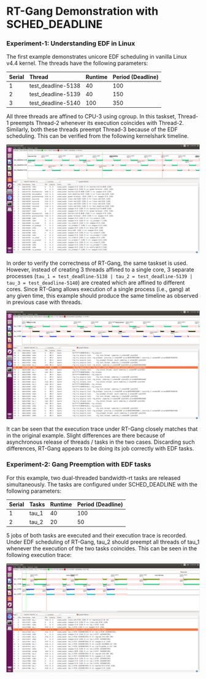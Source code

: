 # RT-Gang Demonstration with SCHED\_DEADLINE

### Experiment-1: Understanding EDF in Linux
The first example demonstrates unicore EDF scheduling in vanilla Linux v4.4 kernel. The threads have the following parameters:

| Serial | Thread             | Runtime | Period (Deadline) | 
| :----- | :----------------- |:--------|:----------------- |
| 1      | test_deadline-5138 | 40      | 100               |
| 2      | test_deadline-5139 | 40      | 150               |
| 3      | test_deadline-5140 | 100     | 350               |

All three threads are affined to CPU-3 using cgroup.
In this taskset, Thread-1 preempts Thread-2 whenever its execution coincides with Thread-2. Similarly, both these threads preempt Thread-3 because of the EDF scheduling. This can be verified from the following kernelshark timeline.

![Figure-1.1: EDF demonstration in Linux](edf_threads_unicore.png)

In order to verify the correctness of RT-Gang, the same taskset is used. However, instead of creating 3 threads affined to a single core, 3 separate processes (```tau_1 = test_deadline-5138 | tau_2 = test_deadline-5139 | tau_3 = test_deadline-5140```) are created which are affined to different cores. Since RT-Gang allows execution of a single process (i.e., gang) at any given time, this example should produce the same timeline as observed in previous case with threads.

![Figure-1.2: EDF with RT-Gang](edf_processes_multicore_rtgang.png)

It can be seen that the execution trace under RT-Gang closely matches that in the original example. Slight differences are there because of asynchronous release of threads / tasks in the two cases. Discarding such differences, RT-Gang appears to be doing its job correctly with EDF tasks.

### Experiment-2: Gang Preemption with EDF tasks
For this example, two dual-threaded bandwidth-rt tasks are released simultaneously. The tasks are configured under SCHED_DEADLINE with the following parameters:

| Serial | Tasks | Runtime | Period (Deadline) | 
| :----- | :---- |:--------|:----------------- |
| 1      | tau_1 | 40      | 100               |
| 2      | tau_2 | 20      | 50                |

5 jobs of both tasks are executed and their execution trace is recorded. Under EDF scheduling of RT-Gang, tau_2 should preempt all threads of tau_1 whenever the execution of the two tasks coincides. This can be seen in the following execution trace:

![Figure-2: High priority EDF gang preempts lower priority EDF gang](edf_gang_preempt.png)
